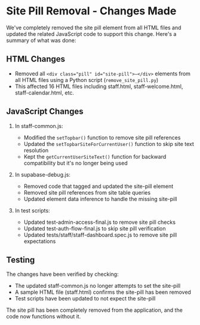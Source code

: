 # Site Pill Removal - Changes Made

We've completely removed the site pill element from all HTML files and updated the related JavaScript code to support this change. Here's a summary of what was done:

## HTML Changes
- Removed all `<div class="pill" id="site-pill">—</div>` elements from all HTML files using a Python script (`remove_site_pill.py`)
- This affected 16 HTML files including staff.html, staff-welcome.html, staff-calendar.html, etc.

## JavaScript Changes
1. In staff-common.js:
   - Modified the `setTopbar()` function to remove site pill references
   - Updated the `setTopbarSiteForCurrentUser()` function to skip site text resolution
   - Kept the `getCurrentUserSiteText()` function for backward compatibility but it's no longer being used

2. In supabase-debug.js:
   - Removed code that tagged and updated the site-pill element
   - Removed site pill references from site table queries 
   - Updated element data inference to handle the missing site-pill

3. In test scripts:
   - Updated test-admin-access-final.js to remove site pill checks
   - Updated test-auth-flow-final.js to skip site pill verification
   - Updated tests/staff/staff-dashboard.spec.js to remove site pill expectations

## Testing
The changes have been verified by checking:
- The updated staff-common.js no longer attempts to set the site-pill
- A sample HTML file (staff.html) confirms the site-pill has been removed
- Test scripts have been updated to not expect the site-pill

The site pill has been completely removed from the application, and the code now functions without it.